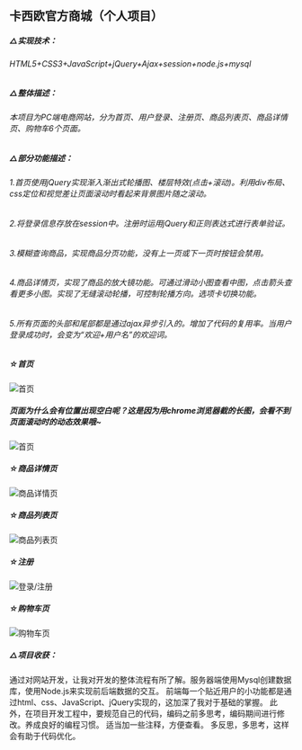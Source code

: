 ## 卡西欧官方商城（个人项目）
##### △实现技术：
###### HTML5+CSS3+JavaScript+jQuery+Ajax+session+node.js+mysql
##### △整体描述：
###### 本项目为PC端电商网站，分为首页、用户登录、注册页、商品列表页、商品详情页、购物车6个页面。
##### △部分功能描述：
######  1.首页使用jQuery实现渐入渐出式轮播图、楼层特效(点击+滚动)。利用div布局、css定位和视觉差让页面滚动时看起来背景图片随之滚动。
######  2.将登录信息存放在session中。注册时运用jQuery和正则表达式进行表单验证。
######  3.模糊查询商品，实现商品分页功能，没有上一页或下一页时按钮会禁用。
######  4.商品详情页，实现了商品的放大镜功能。可通过滑动小图查看中图，点击箭头查看更多小图。实现了无缝滚动轮播，可控制轮播方向。选项卡切换功能。
######  5.所有页面的头部和尾部都是通过ajax异步引入的。增加了代码的复用率。当用户登录成功时，会变为“欢迎+用户名”的欢迎词。

##### ☆首页
![首页](https://github.com/Winona6/ProjectView/blob/master/index.png "首页")

##### 页面为什么会有位置出现空白呢？这是因为用chrome浏览器截的长图，会看不到页面滚动时的动态效果哦~
![首页](https://github.com/Winona6/ProjectView/blob/master/index1.png "首页")
##### ☆商品详情页
![商品详情页](https://github.com/Winona6/ProjectView/blob/master/product_detail.png "商品详情页")
##### ☆商品列表页
![商品列表页](https://github.com/Winona6/ProjectView/blob/master/projects.png "商品列表页")
##### ☆注册
![登录/注册](https://github.com/Winona6/ProjectView/blob/master/register.png "登录/注册")
##### ☆购物车页
![购物车页](https://github.com/Winona6/ProjectView/blob/master/shoppingcart.png "购物车页")

##### △项目收获：
通过对网站开发，让我对开发的整体流程有所了解。服务器端使用Mysql创建数据库，使用Node.js来实现前后端数据的交互。
前端每一个贴近用户的小功能都是通过html、css、JavaScript、jQuery实现的，这加深了我对于基础的掌握。
此外，在项目开发工程中，要规范自己的代码，编码之前多思考，编码期间进行修改。养成良好的编程习惯。
适当加一些注释，方便查看。 多反思，多思考，这样会有助于代码优化。
